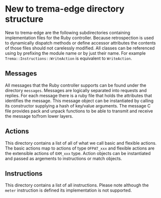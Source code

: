 # New to trema-edge directory structure

New to trema-edge are the following subdirectories containing implementation files
for the Ruby controller. Because retrospection is used to dynamically dispatch methods
or define accessor attributes the contents of those files should not carelessly modified.
All classes can be referenced using by prefixing the module name or by just their name.
For example `Trema::Instructions::WriteAction` is equivalent to `WriteAction`.

## Messages
All messages that the Ruby controller supports can be found under
the directory `messages`. Messages are logically separated into requests and
replies. For each message there is a ruby file that holds the attributes that 
identifies the message. This message object can be instantiated by calling
its constructor supplying a hash of key/value arguments. The message C file
provides pack and unpack functions to be able to transmit and receive the message
to/from lower layers.

## Actions
This directory contains a list of all of what we call basic and flexible actions.
The basic actions map to actions of type `OFPAT_xxx` and flexible actions are
the extensible actions of `OXM_xxx` type.
Action objects can be instantiated and passed as argements to instructions or
match objects.

## Instructions
This directory contains a list of all instructions. Please note although the
`meter` instruction is defined its implementation is not supported.
